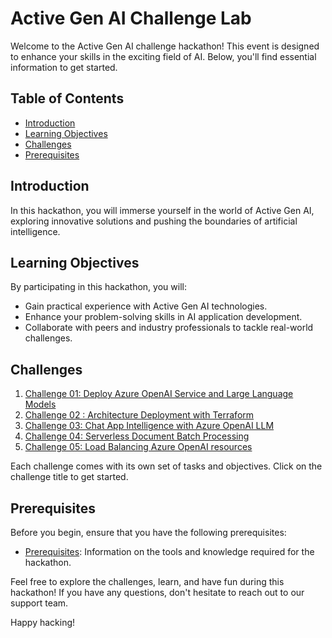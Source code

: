 # Active Gen AI Challenge Lab

Welcome to the Active Gen AI challenge hackathon! This event is designed to enhance your skills in the exciting field of AI. Below, you'll find essential information to get started.

## Table of Contents

- [Introduction](#introduction)
- [Learning Objectives](#learning-objectives)
- [Challenges](#challenges)
- [Prerequisites](#prerequisites)

## Introduction

In this hackathon, you will immerse yourself in the world of Active Gen AI, exploring innovative solutions and pushing the boundaries of artificial intelligence.

## Learning Objectives

By participating in this hackathon, you will:

- Gain practical experience with Active Gen AI technologies.
- Enhance your problem-solving skills in AI application development.
- Collaborate with peers and industry professionals to tackle real-world challenges.

## Challenges

1. [Challenge 01: Deploy Azure OpenAI Service and Large Language Models](Scenario/challenge-1.md)
2. [Challenge 02 : Architecture Deployment with Terraform](Scenario/challenge-2.md)
3. [Challenge 03: Chat App Intelligence with Azure OpenAI LLM](Scenario/challenge-3.md)
4. [Challenge 04: Serverless Document Batch Processing](Scenario/challenge-4.md)
5. [Challenge 05: Load Balancing Azure OpenAI resources](Scenario/challenge-5.md)

Each challenge comes with its own set of tasks and objectives. Click on the challenge title to get started.

## Prerequisites

Before you begin, ensure that you have the following prerequisites:

- [Prerequisites](Scenario/prerequisites.md): Information on the tools and knowledge required for the hackathon.

Feel free to explore the challenges, learn, and have fun during this hackathon! If you have any questions, don't hesitate to reach out to our support team.

Happy hacking!
